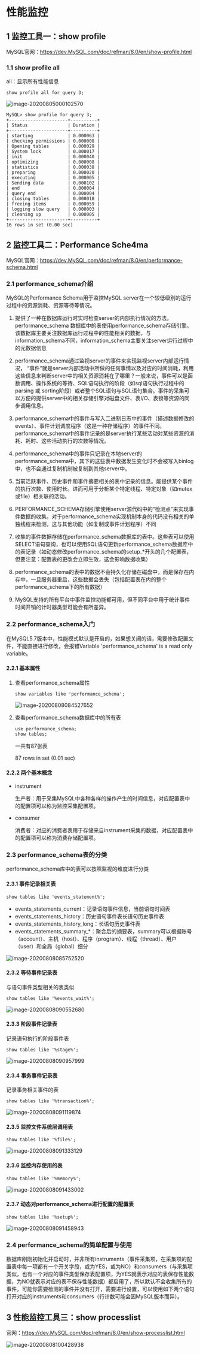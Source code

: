 # 性能监控

## 1 监控工具一：show profile

MySQL官网：https://dev.MySQL.com/doc/refman/8.0/en/show-profile.html

### 1.1 show profile all

all：显示所有性能信息

```mysql
show profile all for query 3;
```

![image-20200805000102570](https://yeyangshu-picgo.oss-cn-shanghai.aliyuncs.com/img/image-20200805000102570.png)



```mysql
MySQL> show profile for query 3;
+----------------------+----------+
| Status               | Duration |
+----------------------+----------+
| starting             | 0.000063 |
| checking permissions | 0.000008 |
| Opening tables       | 0.000029 |
| System lock          | 0.000017 |
| init                 | 0.000040 |
| optimizing           | 0.000008 |
| statistics           | 0.000038 |
| preparing            | 0.000020 |
| executing            | 0.000005 |
| Sending data         | 0.000102 |
| end                  | 0.000004 |
| query end            | 0.000004 |
| closing tables       | 0.000018 |
| freeing items        | 0.000059 |
| logging slow query   | 0.000003 |
| cleaning up          | 0.000005 |
+----------------------+----------+
16 rows in set (0.00 sec)
```

## 2 监控工具二：Performance Sche4ma

MySQL官网：https://dev.MySQL.com/doc/refman/8.0/en/performance-schema.html

### 2.1 performance_schema介绍

MySQL的Performance Schema用于监控MySQL server在一个较低级别的运行过程中的资源消耗、资源等待等情况。

1. 提供了一种在数据库运行时实时检查server的内部执行情况的方法。performance_schema 数据库中的表使用performance_schema存储引擎。该数据库主要关注数据库运行过程中的性能相关的数据，与information_schema不同，information_schema主要关注server运行过程中的元数据信息

2. performance_schema通过监视server的事件来实现监视server内部运行情况， “事件”就是server内部活动中所做的任何事情以及对应的时间消耗，利用这些信息来判断server中的相关资源消耗在了哪里？一般来说，事件可以是函数调用、操作系统的等待、SQL语句执行的阶段（如sql语句执行过程中的parsing 或 sorting阶段）或者整个SQL语句与SQL语句集合。事件的采集可以方便的提供server中的相关存储引擎对磁盘文件、表I/O、表锁等资源的同步调用信息。

3. performance_schema中的事件与写入二进制日志中的事件（描述数据修改的events）、事件计划调度程序（这是一种存储程序）的事件不同。performance_schema中的事件记录的是server执行某些活动对某些资源的消耗、耗时、这些活动执行的次数等情况。
4. performance_schema中的事件只记录在本地server的performance_schema中，其下的这些表中数据发生变化时不会被写入binlog中，也不会通过复制机制被复制到其他server中。
5. 当前活跃事件、历史事件和事件摘要相关的表中记录的信息。能提供某个事件的执行次数、使用时长。进而可用于分析某个特定线程、特定对象（如mutex或file）相关联的活动。
6. PERFORMANCE_SCHEMA存储引擎使用server源代码中的“检测点”来实现事件数据的收集。对于performance_schema实现机制本身的代码没有相关的单独线程来检测，这与其他功能（如复制或事件计划程序）不同
7. 收集的事件数据存储在performance_schema数据库的表中。这些表可以使用SELECT语句查询，也可以使用SQL语句更新performance_schema数据库中的表记录（如动态修改performance_schema的setup_*开头的几个配置表，但要注意：配置表的更改会立即生效，这会影响数据收集）
8. performance_schema的表中的数据不会持久化存储在磁盘中，而是保存在内存中，一旦服务器重启，这些数据会丢失（包括配置表在内的整个performance_schema下的所有数据）
9. MySQL支持的所有平台中事件监控功能都可用，但不同平台中用于统计事件时间开销的计时器类型可能会有所差异。 

### 2.2 performance_schema入门

在MySQL5.7版本中，性能模式默认是开启的，如果想关闭的话，需要修改配置文件，不能直接进行修改，会报错Variable 'performance_schema' is a read only variable。

#### 2.2.1 基本属性

1. 查看performance_schema属性

   ```mysql
   show variables like 'performance_schema';
   ```

   ![image-20200808084527652](https://yeyangshu-picgo.oss-cn-shanghai.aliyuncs.com/img/image-20200808084527652.png)

2. 查看performance_schema数据库中的所有表

   ```
   use performance_schema;
   show tables;
   ```

   一共有87张表

   87 rows in set (0.01 sec)

#### 2.2.2 两个基本概念

- instrument

  生产者：用于采集MySQL中各种各样的操作产生的时间信息，对应配置表中的配置项可以称为监控采集配置项。

- consumer

  消费者：对应的消费者表用于存储来自instrument采集的数据，对应配置表中的配置项可以称为消费存储配置项。

### 2.3 performance_schema表的分类

performance_schema库中的表可以按照监视的维度进行分类

#### 2.3.1 事件记录相关表

```mysql
show tables like 'events_statement%';
```

- events_statements_current：记录语句事件信息，当前语句时间表
- events_statements_history：历史语句事件表长语句历史事件表
- events_statements_history_long：长语句历史事件表
- events_statements_summary_*：聚合后的摘要表，summary可以根据账号（account）、主机（host）、程序（program）、线程（thread）、用户（user）和全局（global）细分

![image-20200808085752520](https://yeyangshu-picgo.oss-cn-shanghai.aliyuncs.com/img/image-20200808085752520.png)

#### 2.3.2 等待事件记录表

与语句事件类型相关的表类似

```mysql
show tables like '%events_wait%';
```

![image-20200808090552680](https://yeyangshu-picgo.oss-cn-shanghai.aliyuncs.com/img/image-20200808090552680.png)

#### 2.3.3 阶段事件记录表

记录语句执行的阶段事件表

```mysql
show tables like '%stage%';
```

![image-20200808090957999](https://yeyangshu-picgo.oss-cn-shanghai.aliyuncs.com/img/image-20200808090957999.png)

#### 2.3.4 事务事件记录表

记录事务相关事件的表

```mysql
show tables like '%transaction%';
```

![image-20200808091119874](https://yeyangshu-picgo.oss-cn-shanghai.aliyuncs.com/img/image-20200808091119874.png)

#### 2.3.5 监控文件系统层调用表

```mysql
show tables like '%file%';
```

![image-20200808091333129](https://yeyangshu-picgo.oss-cn-shanghai.aliyuncs.com/img/image-20200808091333129.png)

#### 2.3.6 监控内存使用的表

```mysql
show tables like '%memory%';
```

![image-20200808091433002](https://yeyangshu-picgo.oss-cn-shanghai.aliyuncs.com/img/image-20200808091433002.png)

#### 2.3.7 动态对performance_schema进行配置的配置表

```mysql
show tables like '%setup%';
```

![image-20200808091458943](https://yeyangshu-picgo.oss-cn-shanghai.aliyuncs.com/img/image-20200808091458943.png)

### 2.4 performance_schema的简单配置与使用

数据库刚刚初始化并启动时，并非所有instruments（事件采集项，在采集项的配置表中每一项都有一个开关字段，或为YES，或为NO）和consumers（与采集项类似，也有一个对应的事件类型保存表配置项，为YES就表示对应的表保存性能数据，为NO就表示对应的表不保存性能数据）都启用了，所以默认不会收集所有的事件，可能你需要检测的事件并没有打开，需要进行设置，可以使用如下两个语句打开对应的instruments和consumers（行计数可能会因MySQL版本而异）。

## 3 性能监控工具三：show processlist

官网：https://dev.MySQL.com/doc/refman/8.0/en/show-processlist.html

![image-20200808100428938](https://yeyangshu-picgo.oss-cn-shanghai.aliyuncs.com/img/image-20200808100428938.png)